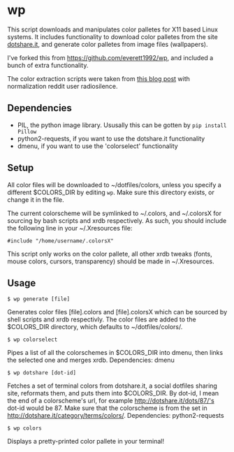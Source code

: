 # wp

This script downloads and manipulates color palletes for X11 based Linux systems. It includes functionality to download color palletes from the site [dotshare.it](http://dotshare.it), and generate color palletes from image files (wallpapers).

I've forked this from https://github.com/everett1992/wp, and included a bunch of extra functionality.

The color extraction scripts were taken from [this blog post](http://charlesleifer.com/blog/using-python-and-k-means-to-find-the-dominant-colors-in-images/)
 with normalization reddit user radiosilence.

## Dependencies

* PIL, the python image library. Ususally this can be gotten by `pip install Pillow`
* python2-requests, if you want to use the dotshare.it functionality
* dmenu, if you want to use the 'colorselect' functionality

## Setup

All color files will be downloaded to ~/dotfiles/colors, unless you specify a different $COLORS_DIR by editing `wp`. Make sure this directory exists, or change it in the file.

The current colorscheme will be symlinked to ~/.colors, and ~/.colorsX for sourcing by bash scripts and xrdb respectively. As such, you should include the following line in your ~/.Xresources file:

```
#include "/home/username/.colorsX"
```

This script only works on the color pallete, all other xrdb tweaks (fonts, mouse colors, cursors, transparency) should be made in ~/.Xresources.

## Usage

```
$ wp generate [file]
```

Generates color files [file].colors and [file].colorsX which can be sourced by shell scripts and xrdb respectivly. The color files are added to the $COLORS_DIR directory, which defaults to ~/dotfiles/colors/.

```
$ wp colorselect
```

Pipes a list of all the colorschemes in $COLORS_DIR into dmenu, then links the selected one and merges xrdb.
Dependencies: dmenu

```
$ wp dotshare [dot-id]
```

Fetches a set of terminal colors from dotshare.it, a social dotfiles sharing site, reformats them, and puts them into $COLORS_DIR. By dot-id, I mean the end of a colorscheme's url, for example http://dotshare.it/dots/87/'s dot-id would be 87. Make sure that the colorscheme is from the set in http://dotshare.it/category/terms/colors/.
Dependencies: python2-requests

```
$ wp colors
```

Displays a pretty-printed color pallete in your terminal!
